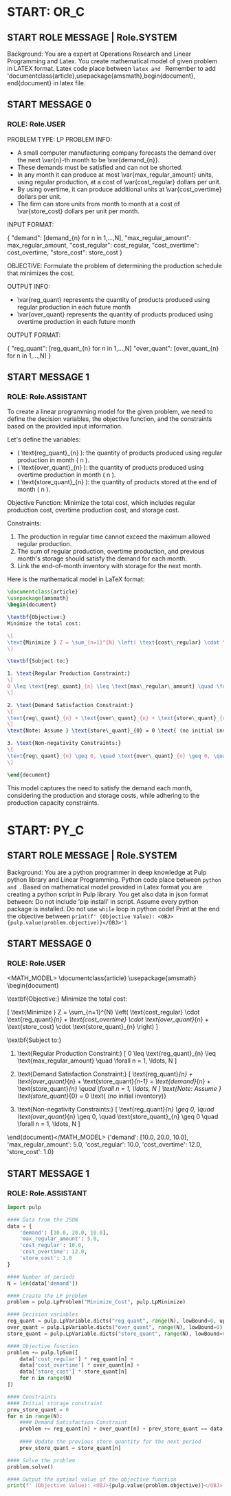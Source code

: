# START: OR_C 
## START ROLE MESSAGE | Role.SYSTEM 
Background: You are a expert at Operations Research and Linear Programming and Latex. You create mathematical model of given problem in LATEX format. Latex code place between ```latex and ``` Remember to add 'documentclass{article},usepackage{amsmath},begin{document}, end{document} in latex file. 
## START MESSAGE 0 
### ROLE: Role.USER
<DESCRIPTION>
PROBLEM TYPE: LP
PROBLEM INFO:

- A small computer manufacturing company forecasts the demand over the next \var{n}-th month to be \var{demand_{n}}.
- These demands must be satisfied and can not be shorted.
- In any month it can produce at most \var{max_regular_amount} units, using regular production, at a cost of \var{cost_regular} dollars per unit. 
- By using overtime, it can produce additional units at \var{cost_overtime} dollars per unit. 
- The firm can store units from month to month at a cost of \var{store_cost} dollars per unit per month. 

INPUT FORMAT:

{
	"demand": [demand_{n} for n in 1,...,N],
	"max_regular_amount": max_regular_amount,
	"cost_regular": cost_regular,
	"cost_overtime": cost_overtime,
	"store_cost": store_cost
}


OBJECTIVE: Formulate the problem of determining the production schedule that minimizes the cost.

OUTPUT INFO:

- \var{reg_quant} represents the quantity of products produced using regular production in each future month
- \var{over_quant} represents the quantity of products produced using overtime production in each future month

OUTPUT FORMAT:

{
	"reg_quant": [reg_quant_{n} for n in 1,...,N]
	"over_quant": [over_quant_{n} for n in 1,...,N]
}
</DESCRIPTION>


## START MESSAGE 1 
### ROLE: Role.ASSISTANT
To create a linear programming model for the given problem, we need to define the decision variables, the objective function, and the constraints based on the provided input information. 

Let's define the variables:
- \( \text{reg\_quant}_{n} \): the quantity of products produced using regular production in month \( n \).
- \( \text{over\_quant}_{n} \): the quantity of products produced using overtime production in month \( n \).
- \( \text{store\_quant}_{n} \): the quantity of products stored at the end of month \( n \).

Objective Function: 
Minimize the total cost, which includes regular production cost, overtime production cost, and storage cost.

Constraints:
1. The production in regular time cannot exceed the maximum allowed regular production.
2. The sum of regular production, overtime production, and previous month's storage should satisfy the demand for each month.
3. Link the end-of-month inventory with storage for the next month.

Here is the mathematical model in LaTeX format:

```latex
\documentclass{article}
\usepackage{amsmath}
\begin{document}

\textbf{Objective:}
Minimize the total cost:

\[
\text{Minimize } Z = \sum_{n=1}^{N} \left( \text{cost\_regular} \cdot \text{reg\_quant}_{n} + \text{cost\_overtime} \cdot \text{over\_quant}_{n} + \text{store\_cost} \cdot \text{store\_quant}_{n} \right)
\]

\textbf{Subject to:}

1. \text{Regular Production Constraint:}
\[
0 \leq \text{reg\_quant}_{n} \leq \text{max\_regular\_amount} \quad \forall n = 1, \ldots, N
\]

2. \text{Demand Satisfaction Constraint:}
\[
\text{reg\_quant}_{n} + \text{over\_quant}_{n} + \text{store\_quant}_{n-1} = \text{demand}_{n} + \text{store\_quant}_{n} \quad \forall n = 1, \ldots, N
\]
\text{Note: Assume } \text{store\_quant}_{0} = 0 \text{ (no initial inventory)}

3. \text{Non-negativity Constraints:}
\[
\text{reg\_quant}_{n} \geq 0, \quad \text{over\_quant}_{n} \geq 0, \quad \text{store\_quant}_{n} \geq 0 \quad \forall n = 1, \ldots, N
\]

\end{document}
```

This model captures the need to satisfy the demand each month, considering the production and storage costs, while adhering to the production capacity constraints.

# START: PY_C 
## START ROLE MESSAGE | Role.SYSTEM 
Background: You are a python programmer in deep knowledge at Pulp python library and Linear Programming. Python code place between ```python and ```. Based on mathematical model provided in Latex format you are creating a python script in Pulp library. You get also data in json format between: <DATA></DATA> Do not include 'pip install' in script. Assume every python package is installed. Do not use `while` loop in python code! Print at the end the objective between <OBJ></OBJ> `print(f' (Objective Value): <OBJ>{pulp.value(problem.objective)}</OBJ>')` 
## START MESSAGE 0 
### ROLE: Role.USER
<MATH_MODEL>
\documentclass{article}
\usepackage{amsmath}
\begin{document}

\textbf{Objective:}
Minimize the total cost:

\[
\text{Minimize } Z = \sum_{n=1}^{N} \left( \text{cost\_regular} \cdot \text{reg\_quant}_{n} + \text{cost\_overtime} \cdot \text{over\_quant}_{n} + \text{store\_cost} \cdot \text{store\_quant}_{n} \right)
\]

\textbf{Subject to:}

1. \text{Regular Production Constraint:}
\[
0 \leq \text{reg\_quant}_{n} \leq \text{max\_regular\_amount} \quad \forall n = 1, \ldots, N
\]

2. \text{Demand Satisfaction Constraint:}
\[
\text{reg\_quant}_{n} + \text{over\_quant}_{n} + \text{store\_quant}_{n-1} = \text{demand}_{n} + \text{store\_quant}_{n} \quad \forall n = 1, \ldots, N
\]
\text{Note: Assume } \text{store\_quant}_{0} = 0 \text{ (no initial inventory)}

3. \text{Non-negativity Constraints:}
\[
\text{reg\_quant}_{n} \geq 0, \quad \text{over\_quant}_{n} \geq 0, \quad \text{store\_quant}_{n} \geq 0 \quad \forall n = 1, \ldots, N
\]

\end{document}</MATH_MODEL>
<DATA>
{'demand': [10.0, 20.0, 10.0], 'max_regular_amount': 5.0, 'cost_regular': 10.0, 'cost_overtime': 12.0, 'store_cost': 1.0}</DATA>


## START MESSAGE 1 
### ROLE: Role.ASSISTANT
```python
import pulp

#### Data from the JSON
data = {
    'demand': [10.0, 20.0, 10.0],
    'max_regular_amount': 5.0,
    'cost_regular': 10.0,
    'cost_overtime': 12.0,
    'store_cost': 1.0
}

#### Number of periods
N = len(data['demand'])

#### Create the LP problem
problem = pulp.LpProblem("Minimize_Cost", pulp.LpMinimize)

#### Decision variables
reg_quant = pulp.LpVariable.dicts("reg_quant", range(N), lowBound=0, upBound=data['max_regular_amount'])
over_quant = pulp.LpVariable.dicts("over_quant", range(N), lowBound=0)
store_quant = pulp.LpVariable.dicts("store_quant", range(N), lowBound=0)

#### Objective function
problem += pulp.lpSum([
    data['cost_regular'] * reg_quant[n] +
    data['cost_overtime'] * over_quant[n] +
    data['store_cost'] * store_quant[n]
    for n in range(N)
])

#### Constraints
#### Initial storage constraint
prev_store_quant = 0
for n in range(N):
    #### Demand Satisfaction Constraint
    problem += reg_quant[n] + over_quant[n] + prev_store_quant == data['demand'][n] + store_quant[n]
    
    #### Update the previous store quantity for the next period
    prev_store_quant = store_quant[n]

#### Solve the problem
problem.solve()

#### Output the optimal value of the objective function
print(f' (Objective Value): <OBJ>{pulp.value(problem.objective)}</OBJ>')
```

